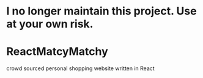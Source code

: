 # I no longer maintain this project. Use at your own risk.

# ReactMatcyMatchy
crowd sourced personal shopping website written in React
